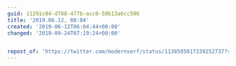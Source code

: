 ```yaml
---
guid: 11291c84-d788-477b-acc0-50b13a6cc596
title: '2019.06.12, 08:04'
created: '2019-06-12T06:04:44+00:00'
changed: '2019-09-24T07:19:24+00:00'


repost_of: 'https://twitter.com/modernserf/status/1138585017339252737?s=19'
---
```



